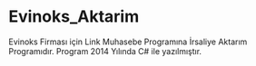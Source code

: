 # Evinoks_Aktarim
Evinoks Firması için Link Muhasebe Programına İrsaliye Aktarım Programıdır. Program 2014 Yılında C# ile yazılmıştır.
